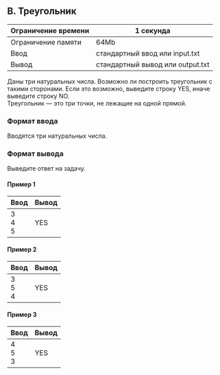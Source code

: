## B. Треугольник

Ограничение времени | 1 секунда 
--- | --- 
Ограничение памяти | 64Mb 
Ввод | стандартный ввод или input.txt 
Вывод | стандартный вывод или output.txt  

Даны три натуральных числа. Возможно ли построить треугольник с такими сторонами. Если это возможно, выведите строку YES, иначе выведите строку NO. <br>
Треугольник — это три точки, не лежащие на одной прямой.

### Формат ввода

Вводятся три натуральных числа.

### Формат вывода

Выведите ответ на задачу.

#### Пример 1

Ввод | Вывод
--- | --- 
3 <br> 4 <br> 5 | YES

#### Пример 2

Ввод | Вывод
--- | --- 
3 <br> 5 <br> 4 | YES

#### Пример 3

Ввод | Вывод
--- | --- 
4 <br> 5 <br> 3 | YES